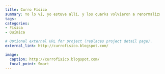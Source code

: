 ```yaml
---
title: Curro Físico
summary: Yo lo vi, yo estuve allí, y los quarks volvieron a renormalizarse evitando el abismo infinito...
tags:
categories:
- Física
- Química

# Optional external URL for project (replaces project detail page).
external_link: http://currofisico.blogspot.com/

image:
  caption: http://currofisico.blogspot.com/
  focal_point: Smart
---
```

